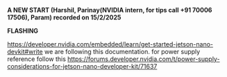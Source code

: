 
**A NEW START (Harshil, Parinay(NVIDIA intern, for tips call +91 70006 17506), Param) recorded on 15/2/2025**

**FLASHING**

https://developer.nvidia.com/embedded/learn/get-started-jetson-nano-devkit#write we are following this documentation. 
for power supply reference follow this https://forums.developer.nvidia.com/t/power-supply-considerations-for-jetson-nano-developer-kit/71637

